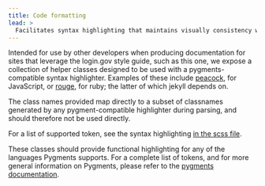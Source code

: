 ```yaml
---
title: Code formatting
lead: >
  Facilitates syntax highlighting that maintains visually consistency with the login.gov color palette
---
```


Intended for use by other developers when producing documentation for sites that leverage the login.gov style guide,
such as this one, we expose a collection of helper classes designed to be used with a
pygments-compatible syntax highlighter. Examples of these include [peacock](https://github.com/thlorenz/peacock),
for JavaScript, or [rouge](https://github.com/jneen/rouge), for ruby; the latter of which jekyll depends on.

The class names provided map directly to a subset of classnames generated by any pygment-compatible highlighter
during parsing, and should therefore not be used directly.

For a list of supported token, see the syntax highlighting [in the scss file](https://github.com/18F/identity-style-guide/blob/master/src/scss/components/_code.scss).

These classes should provide functional highlighting for any of the languages Pygments supports.
For a complete list of tokens, and for more general information on Pygments, please refer to the [pygments documentation](http://pygments.org/).
